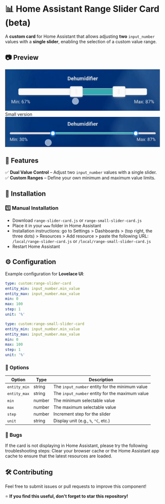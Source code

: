 
# 📊 Home Assistant Range Slider Card  (beta)

A **custom card** for Home Assistant that allows adjusting **two** `input_number` values with a **single slider**, enabling the selection of a custom value range.  

## 📷 Preview  
![all](https://github.com/Gasp96/range-slider-card/blob/main/assets/Screen_Recording_20250206_183226_Home%20Assistant_1.gif) 
Small version
![all](https://github.com/Gasp96/range-slider-card/blob/main/assets/Screen_Recording_20250207_122654_Home%20Assistant_1.gif) 

## 🚀 Features  
✅ **Dual Value Control** – Adjust two `input_number` values with a single slider.  
✅ **Custom Ranges** – Define your own minimum and maximum value limits.  


## 📌 Installation  

### 1️⃣ Manual Installation  
- Download `range-slider-card.js` or `range-small-slider-card.js`
- Place it in your `www` folder in Home Assistant  
- Installation instructions: go to Settings > Dashboards > (top right, the three dots) > Resources > Add resource > paste the following URL: `/local/range-slider-card.js` or `/local/range-small-slider-card.js`
- Restart Home Assistant

## ⚙️ Configuration  

Example configuration for **Lovelace UI**:  

```yaml
type: custom:range-slider-card
entity_min: input_number.min_value
entity_max: input_number.max_value
min: 0
max: 100
step: 1
unit: '%'
```
```yaml
type: custom:range-small-slider-card
entity_min: input_number.min_value
entity_max: input_number.max_value
min: 0
max: 100
step: 1
unit: '%'
```

### 🔧 Options  

| Option       | Type   | Description |
|-------------|--------|-------------|
| `entity_min` | string | The `input_number` entity for the minimum value |
| `entity_max` | string | The `input_number` entity for the maximum value |
| `min`       | number | The minimum selectable value |
| `max`       | number | The maximum selectable value |
| `step`      | number | Increment step for the slider |
| `unit`      | string | Display unit (e.g., `%`, `°C`, etc.) |

### 🐞 Bugs

If the card is not displaying in Home Assistant, please try the following troubleshooting steps:
Clear your browser cache or the Home Assistant app cache to ensure that the latest resources are loaded.
 

## 🛠️ Contributing  
Feel free to submit issues or pull requests to improve this component!  

⭐ **If you find this useful, don't forget to star this repository!**  
